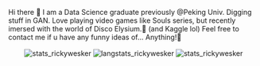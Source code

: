 Hi there 👋
I am a Data Science graduate previously @Peking Univ. Digging stuff in GAN.
Love playing video games like Souls series, but recently imersed with the world of Disco Elysium.🤔 (and Kaggle lol)
Feel free to contact me if u have any funny ideas of... Anything!👯


<div align="center">
  <img align="center" src="https://github-readme-stats-one-bice.vercel.app/api?username=rickywesker&show_icons=true&include_all_commits=true&count_private=true&role=OWNER,ORGANIZATION_MEMBER,COLLABORATOR&theme=synthwave" alt="stats_rickywesker">
  <img align="center" src="https://github-readme-stats.vercel.app/api/top-langs/?username=rickywesker&layout=compact&hide=csharp,c#,html,javascript" alt="langstats_rickywesker">
  <img align="center" src="https://media3.giphy.com/media/aNqEFrYVnsS52/giphy.gif?cid=ecf05e472b4zzql11w580uqtrecx5ryth5pmdhhd24ge2l4y&rid=giphy.gif&ct=g" alt="stats_rickywesker">
</div>

<!--
**rickywesker/rickywesker** is a ✨ _special_ ✨ repository because its `README.md` (this file) appears on your GitHub profile.

Here are some ideas to get you started:

- 🔭 I’m currently working on ...
- 🌱 I’m currently learning ...
- 👯 I’m looking to collaborate on ...
- 🤔 I’m looking for help with ...
- 💬 Ask me about ...
- 📫 How to reach me: ...
- 😄 Pronouns: ...
- ⚡ Fun fact: ...
-->
